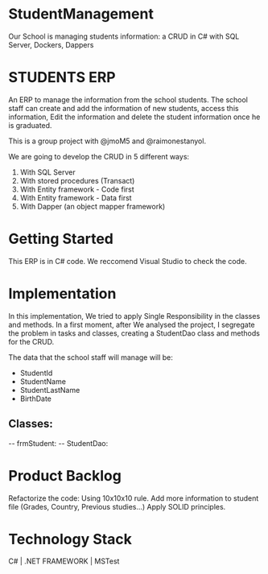 # StudentManagement
Our School is managing students information: a CRUD in C# with SQL Server, Dockers, Dappers

# STUDENTS ERP
An ERP to manage the information from the school students. The school staff can create and add the information of new students, access this information, Edit the information and delete the student information once he is graduated.

This is a group project with @jmoM5 and @raimonestanyol. 

We are going to develop the CRUD in 5 different ways:
1) With SQL Server
2) With stored procedures (Transact)
3) With Entity framework - Code first
4) With Entity framework - Data first
5) With Dapper (an object mapper framework)

# Getting Started
This ERP is in C# code. We reccomend Visual Studio to check the code.

# Implementation
In this implementation, We tried to apply Single Responsibility in the classes and methods. In a first moment, after We analysed the project, I segregate the problem in tasks and classes, creating a StudentDao class and methods for the CRUD.

The data that the school staff will manage will be:

- StudentId
- StudentName
- StudentLastName
- BirthDate

## Classes:

-- frmStudent:
-- StudentDao:


# Product Backlog
Refactorize the code: Using 10x10x10 rule.
Add more information to student file (Grades, Country, Previous studies...)
Apply SOLID principles.

# Technology Stack
C# | .NET FRAMEWORK | MSTest

